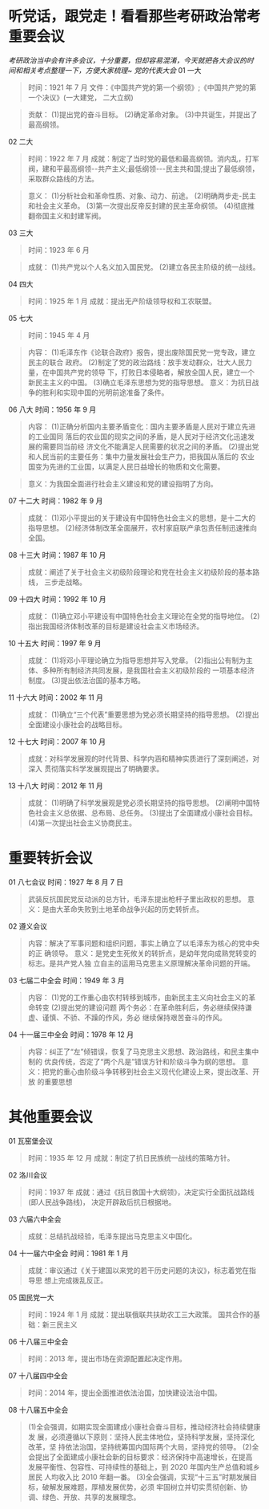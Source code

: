 # 听党话，跟党走！看看那些考研政治常考重要会议
*考研政治当中会有许多会议，十分重要，但却容易混淆，今天就把各大会议的时 间和相关考点整理一下，方便大家梳理~ 党的代表大会*
01 一大
> 时间：1921 年 7 月 文件：《中国共产党的第一个纲领》;《中国共产党的第一个决议》(一大建党， 二大立纲)

> 贡献： (1)提出党的奋斗目标。 (2)确定革命对象。 (3)中共诞生，并提出了最高纲领。

02 二大
> 时间：1922 年 7 月 成就：制定了当时党的最低和最高纲领。消内乱，打军阀，建和平最高纲领--共产主义;最低纲领---民主共和国;提出了最低纲领，采取群众路线的方法。

> 意义： (1)分析社会和革命性质、对象、动力、前途。 (2)明确两步走-民主和社会主义革命。 (3)第一次提出反帝反封建的民主革命纲领。 (4)彻底推翻帝国主义和封建军阀。

03 三大
> 时间：1923 年 6 月

> 成就： (1)共产党以个人名义加入国民党。 (2)建立各民主阶级的统一战线。

04 四大
> 时间：1925 年 1 月 成就：提出无产阶级领导权和工农联盟。

05 七大
> 时间：1945 年 4 月

> 内容： (1)毛泽东作《论联合政府》报告，提出废除国民党一党专政，建立民主的联合 政府。 (2)制定了党的政治路线：放手发动群众，壮大人民力量，在中国共产党的领导 下，打败日本侵略者，解放全国人民，建立一个新民主主义的中国。 (3)确立毛泽东思想为党的指导思想。
意义：为抗日战争的胜利和实现中国的光明前途准备了条件。 

06 八大 时间：1956 年 9 月
> 内容： (1)正确分析国内主要矛盾变化：国内主要矛盾是人民对于建立先进的工业国同 落后的农业国的现实之间的矛盾，是人民对于经济文化迅速发展的需要同当前经 济文化不能满足人民需要的状况之间的矛盾。 (2)提出党和人民当前的主要任务：集中力量发展社会生产力，把我国从落后的 农业国变为先进的工业国，以满足人民日益增长的物质和文化需要。

> 意义：为我国全面进行社会主义建设和党的建设指明了方向。 

07 十二大 时间：1982 年 9 月
> 成就： (1)邓小平提出的关于建设有中国特色社会主义的思想，是十二大的指导思想。 (2)经济体制改革全面展开，农村家庭联产承包责任制迅速推向全国。

08 十三大 时间：1987 年 10 月
> 成就：阐述了关于社会主义初级阶段理论和党在社会主义初级阶段的基本路线， 三步走战略。 

09 十四大 时间：1992 年 10 月

> 成就： (1)确立邓小平建设有中国特色社会主义理论在全党的指导地位。 (2)指出我国经济体制改革的目标是建设社会主义市场经济。

10 十五大 时间：1997 年 9 月
> 成就： (1)将邓小平理论确立为指导思想并写入党章。
(2)指出公有制为主体、多种所有制经济共同发展，是我国社会主义初级阶段的 一项基本经济制度。 (3)提出依法治国的基本方略。

11 十六大 时间：2002 年 11 月
> 成就： (1)确立“三个代表”重要思想为党必须长期坚持的指导思想。 (2)提出全面建设小康社会的战略目标。

12 十七大 时间：2007 年 10 月
> 成就：对科学发展观的时代背景、科学内涵和精神实质进行了深刻阐述，对深入 贯彻落实科学发展观提出了明确要求。 

13 十八大 时间：2012 年 11 月
> 成就： (1)明确了科学发展观是党必须长期坚持的指导思想。 (2)阐明中国特色社会主义总依据、总布局、总任务。 (3)提出了全面建成小康社会目标。 (4)第一次提出社会主义协商民主。

# 重要转折会议

01 八七会议 时间：1927 年 8 月 7 日
> 武装反抗国民党反动派的总方针，毛泽东提出枪杆子里出政权的思想。
意义：是由大革命失败到土地革命战争兴起的历史转折点。 

02 遵义会议
> 内容：解决了军事问题和组织问题，事实上确立了以毛泽东为核心的党中央的正 确领导。
意义：是党史生死攸关的转折点，是幼年党向成熟党转变的标志。是共产党人独 立自主的运用马克思主义原理解决革命问题的开端。 

03 七届二中全会 时间：1949 年 3 月
> 内容： (1)党的工作重心由农村转移到城市，由新民主主义向社会主义的革命转变 (2)提出党的建设问题 
两个务必：在革命胜利后，务必继续保持谦虚、谨慎、不骄、不躁的作风，务必 继续保持艰苦奋斗的作风。

04 十一届三中全会 时间：1978 年 12 月
> 内容：纠正了“左”倾错误，恢复了马克思主义思想、政治路线，和民主集中制的 优良传统，否定了“两个凡是”错误方针和阶级斗争为纲的思想。 
意义：把党的重心由阶级斗争转移到社会主义现代化建设上来，提出改革、开放 的重要思想

# 其他重要会议

01 瓦窑堡会议 
> 时间：1935 年 12 月 成就：制定了抗日民族统一战线的策略方针。 

02 洛川会议 
> 时间：1937 年
成就：通过《抗日救国十大纲领》，决定实行全面抗战路线(即人民战争路线)， 决定开辟敌后抗日根据地。

03 六届六中全会 
> 成就：总结抗战经验，毛泽东提出马克思主义中国化。 

04 十一届六中全会 时间：1981 年 1 月
> 成就：审议通过《关于建国以来党的若干历史问题的决议》，标志着党在指导思 想上完成拨乱反正。 

05 国民党一大 
> 时间：1924 年 1 月
成就：提出联俄联共扶助农工三大政策。 国共合作的基础：新三民主义 

06 十八届三中全会 
> 时间：2013 年，提出市场在资源配置起决定作用。 

07 十八届四中全会 
> 时间：2014 年，提出全面推进依法治国，加快建设法治中国。 

08 十八届五中全会
> (1)全会强调，如期实现全面建成小康社会奋斗目标，推动经济社会持续健康发 展，必须遵循以下原则：坚持人民主体地位，坚持科学发展，坚持深化改革，坚 持依法治国，坚持统筹国内国际两个大局，坚持党的领导。
(2)全会提出了全面建成小康社会新的目标要求：经济保持中高速增长，在提高 发展平衡性、包容性、可持续性的基础上，到 2020 年国内生产总值和城乡居民 人均收入比 2010 年翻一番。
(3)全会强调，实现“十三五”时期发展目标，破解发展难题，厚植发展优势，必须 牢固树立并切实贯彻创新、协调、绿色、开放、共享的发展理念。

